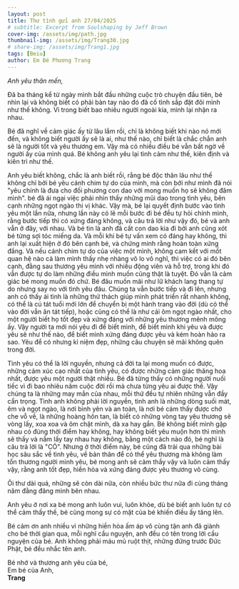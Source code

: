 ```yaml
---
layout: post
title: Thư tình gửi anh 27/04/2025
# subtitle: Excerpt from Soulshaping by Jeff Brown
cover-img: /assets/img/path.jpg
thumbnail-img: /assets/img/Trang30.jpg
# share-img: /assets/img/Trang1.jpg
tags: [Beiu]
author: Em Bé Phương Trang
---
```

*Anh yêu thân mến,* 

Đã ba tháng kể từ ngày mình bắt đầu những cuộc trò chuyện đầu tiên, bé nhìn lại và không biết có phải bàn tay nào đó đã cố tình sắp đặt đôi mình như thế không. Vì trong biết bao nhiêu người ngoài kia, mình lại nhận ra nhau.

Bé đã nghĩ về cảm giác ấy từ lâu lắm rồi, chỉ là không biết khi nào nó mới đến, và không biết người ấy sẽ là ai, như thế nào, chỉ biết là chắc chắn anh sẽ là người tốt và yêu thương em. Vậy mà có nhiều điều bé vẫn bất ngờ về người ấy của mình quá. Bé không anh yêu lại tình cảm như thế, kiên định và kiên trì như thế.

Anh yêu biết không, chắc là anh biết rồi, rằng bé độc thân lâu như thế không chỉ bởi bé yêu cánh chim tự do của mình, mà còn bởi như mình đã nói "yêu chính là đưa cho đối phương con dao với mong muốn họ sẽ không đâm mình". bé đã ái ngại việc phải nhìn thấy những mũi dao trong tình yêu, bên cạnh những ngọt ngào thi vị khác. Vậy mà, bé lại quyết định bước vào tình yêu một lần nữa, nhưng lần này có lẽ mỗi bước đi bé đều tự hỏi chính mình, rằng bước tiếp thì có xứng đáng không, và câu trả lời như vậy đó, bé và anh vẫn ở đây, với nhau. Và bé tin là anh đã cất con dao kia đi bởi anh cũng xót bé từng sợi tóc miếng da. Và mỗi khi bé tự vấn xem có đáng hay không, thì anh lại xuất hiện ở đó bên cạnh bé, và chứng minh rằng hoàn toàn xứng đắng. Và nếu cánh chim tự do của việc một mình, không cam kết với mốt quan hệ nào cả làm mình thấy nhẹ nhàng vô lo vô nghĩ, thì việc có ai đó bên cạnh, đằng sau thương yêu mình với nhiều động viên và hỗ trợ, trong khi đó vẫn được tự do làm những điều mình muốn cũng thật là tuyệt. Đó vẫn là cảm giác bé mong muốn đó chứ. Bé đâu muốn mãi như lữ khách lang thang tự do nhưng say no với tình yêu đâu. Chúng ta vẫn bước tiếp và đi lên, nhưng anh có thấy ái tình là những thử thách giúp mình phát triển rất nhanh không, có thể là cú tát tuổi mới lớn để chuyển bị một hành trang vào đời (dù có thể vào đời vẫn ăn tát tiếp), hoặc cũng có thể là như cái ôm ngọt ngào nhất, cho một người biết họ tốt đẹp và xứng đáng với những yêu thương mênh mông ấy. Vậy người ta mới nói yêu đi để biết mình, để biết mình khi yêu và được yêu sẽ như thế nào, để biết mình xứng đáng được yêu và kém hoàn hảo ra sao. Yêu để có nhưng kỉ niệm đẹp, những câu chuyện sẽ mãi không quên trong đời.

Tình yêu có thể là lời nguyền, nhưng cả đời ta lại mong muốn có được, những cảm xúc cao nhất của tình yêu, có được những cảm giác thăng hoa nhất, được yêu một người thật nhiều. Bé đã từng thấy có những người nuối tiếc vì đi bao nhiêu năm cuộc đời rồi mà chưa từng yêu ai được thế. Vậy chúng ta là những may mắn của nhau, mỗi thứ đều tự nhiên những vẫn đầy cẩn trọng. Tình anh không phải lời nguyền, tình anh là những dòng suối mát, êm và ngọt ngào, là nơi bình yên và an toàn, là nơi bé cảm thấy được chở che vỗ về, là những hoàng hôn tan, là biết có những vòng tay yêu thương sẽ vòng lấy, xoa xoa và ôm chặt mình, dà xa hay gần. Bé không biết mình gặp nhau có đúng thời điểm hay không, hay không biết yêu muộn hơn thì mình sẽ thấy và nắm lấy tay nhau hay không, bằng một cách nào đó, bé nghĩ là câu trả lời là "CÓ". Nhưng ở thời điểm này, bé cũng đã trải qua những bài học sâu sắc về tình yêu, về bản thân để có thể yêu thương mà không làm tổn thương người mình yêu, bé mong anh sẽ cảm thầy vậy và luôn cảm thấy vậy, rằng anh tốt đẹp, hiền hòa và xứng đáng được yêu thương vô cùng.

Ôi thư dài quá, những sẽ còn dài nữa, còn nhiều bức thư nữa đi cùng tháng năm đằng đãng mình bên nhau.

Anh yêu ở nơi xa bé mong anh luôn vui, luôn khỏe, dù bé biết anh luôn tự có thể cảm thấy thế, bé cũng mong sự có mặt của bé khiến điều ấy tăng lên.

Bé cảm ơn anh nhiều vì những hiền hòa ấm áp vô cùng tận anh đã giành cho bé thời gian qua, mỗi nghĩ cầu nguyện, anh đều có tên trong lời cầu nguyện của bé. Anh không phải máu mủ ruột thịt, những đứng trước Đức Phật, bé đều nhắc tên anh.

Bé nhớ và thương anh yêu của bé,  
Em bé của Anh,  
**Trang**

